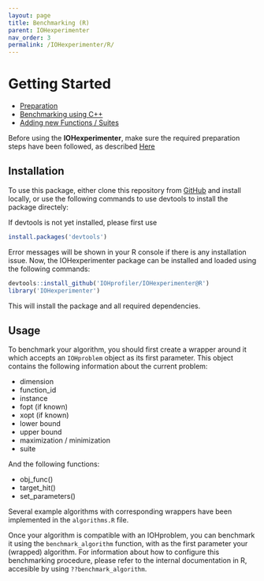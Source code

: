 ```yaml
---
layout: page
title: Benchmarking (R)
parent: IOHexperimenter
nav_order: 3
permalink: /IOHexperimenter/R/
--- 
```


Getting Started
==============================================

* [Preparation](/IOHexperimenter/Preparation/)
* [Benchmarking using C++](/IOHexperimenter/Cpp/)
* [Adding new Functions / Suites](/IOHexperimenter/Adding-Functions/)

Before using the __IOHexperimenter__, make sure the required preparation steps have been followed, as described [Here](/IOHexperimenter/Preparation/)

## Installation
To use this package, either clone this repository from [GitHub](https://github.com/IOHprofiler/IOHexperimenter.git) and install locally, or use the following commands to use devtools to install the package directely:

If devtools is not yet installed, please first use
```r
install.packages('devtools')
```
Error messages will be shown in your R console if there is any installation issue.
Now, the IOHexperimenter package can be installed and loaded using the following commands:
```r
devtools::install_github('IOHprofiler/IOHexperimenter@R')
library('IOHexperimenter')
```
This will install the package and all required dependencies.

## Usage
To benchmark your algorithm, you should first create a wrapper around it which accepts an `IOHproblem` object as its first parameter. 
This object contains the following information about the current problem:

* dimension
* function_id
* instance
* fopt (if known)
* xopt (if known)
* lower bound
* upper bound
* maximization / minimization
* suite

And the following functions:

* obj_func()
* target_hit()
* set_parameters()

Several example algorithms with corresponding wrappers have been implemented in the `algorithms.R` file. 

Once your algorithm is compatible with an IOHproblem, you can benchmark it using the `benchmark_algorithm` function, with as the first parameter your (wrapped) algorithm. For information about how to configure this benchmarking procedure, please refer to the internal documentation in R, accesible by using `??benchmark_algorithm`.